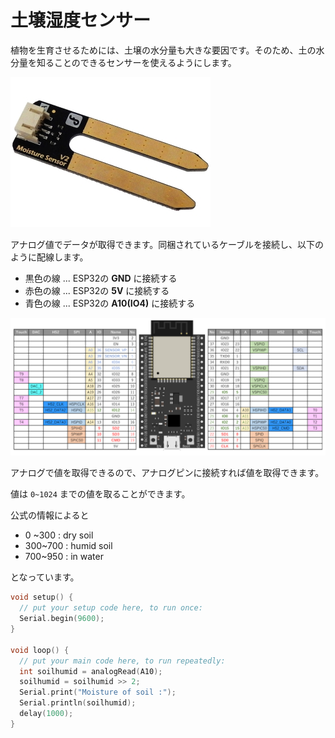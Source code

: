 # 土壌湿度センサー

植物を生育させるためには、土壌の水分量も大きな要因です。そのため、土の水分量を知ることのできるセンサーを使えるようにします。

![](../pic/M-07047.jpg)

アナログ値でデータが取得できます。同梱されているケーブルを接続し、以下のように配線します。

- 黒色の線 ... ESP32の **GND** に接続する
- 赤色の線 ... ESP32の **5V** に接続する
- 青色の線 ... ESP32の **A10(IO4)** に接続する

![](../../pic/ESP32_pin.png)

アナログで値を取得できるので、アナログピンに接続すれば値を取得できます。

値は `0~1024` までの値を取ることができます。

公式の情報によると
- 0 ~300 : dry soil
- 300~700 : humid soil
- 700~950 : in water

となっています。

```moisture.ino
void setup() {
  // put your setup code here, to run once:
  Serial.begin(9600);
}

void loop() {
  // put your main code here, to run repeatedly:
  int soilhumid = analogRead(A10);
  soilhumid = soilhumid >> 2;
  Serial.print("Moisture of soil :");
  Serial.println(soilhumid);
  delay(1000);
}
```
